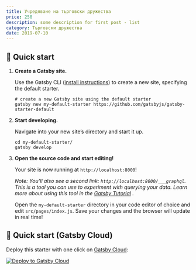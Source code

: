 ```yaml
---
title: Учредяване на търговски дружества
price: 250
description: some description for first post - list
category: Търговски дружества
date: 2019-07-10
---
```



## 🚀 Quick start

1. **Create a Gatsby site.**

   Use the Gatsby CLI ([install instructions](https://www.gatsbyjs.com/docs/tutorial/part-0/#gatsby-cli)) to create a
   new site, specifying the default starter.

   ```shell
   # create a new Gatsby site using the default starter
   gatsby new my-default-starter https://github.com/gatsbyjs/gatsby-starter-default
   ```

1. **Start developing.**

   Navigate into your new site’s directory and start it up.

   ```shell
   cd my-default-starter/
   gatsby develop
   ```

1. **Open the source code and start editing!**

   Your site is now running at `http://localhost:8000`!

   _Note: You'll also see a second link: _`http://localhost:8000/___graphql`_. This is a tool you can use to experiment
   with querying your data. Learn more about using this tool in
   the [Gatsby Tutorial](https://www.gatsbyjs.com/docs/tutorial/part-4/#use-graphiql-to-explore-the-data-layer-and-write-graphql-queries)
   ._

   Open the `my-default-starter` directory in your code editor of choice and edit `src/pages/index.js`. Save your
   changes and the browser will update in real time!

## 🚀 Quick start (Gatsby Cloud)

Deploy this starter with one click on [Gatsby Cloud](https://www.gatsbyjs.com/cloud/):

[<img src="https://www.gatsbyjs.com/deploynow.svg" alt="Deploy to Gatsby Cloud">](https://www.gatsbyjs.com/dashboard/deploynow?url=https://github.com/gatsbyjs/gatsby-starter-default)
